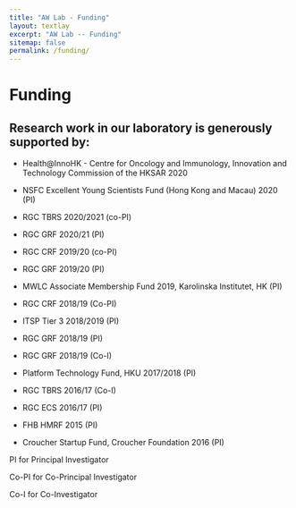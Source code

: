 ```yaml
---
title: "AW Lab - Funding"
layout: textlay
excerpt: "AW Lab -- Funding"
sitemap: false
permalink: /funding/
---
```



# Funding
## Research work in our laboratory is generously supported by:
- Health@InnoHK - Centre for Oncology and Immunology, Innovation and Technology Commission of the HKSAR 2020

- NSFC Excellent Young Scientists Fund (Hong Kong and Macau) 2020 (PI)

- RGC TBRS 2020/2021 (co-PI)

- RGC GRF 2020/21 (PI)

- RGC CRF 2019/20 (co-PI)

- RGC GRF 2019/20 (PI)

- MWLC Associate Membership Fund 2019, Karolinska Institutet, HK (PI)

- RGC CRF 2018/19 (Co-PI)

- ITSP Tier 3 2018/2019 (PI)

- RGC GRF 2018/19 (PI)

- RGC GRF 2018/19 (Co-I)

- Platform Technology Fund, HKU 2017/2018 (PI)

- RGC TBRS 2016/17 (Co-I)

- RGC ECS 2016/17 (PI)

- FHB HMRF 2015 (PI)

- Croucher Startup Fund, Croucher Foundation 2016 (PI)


PI for Principal Investigator

Co-PI for Co-Principal Investigator

Co-I for Co-Investigator

